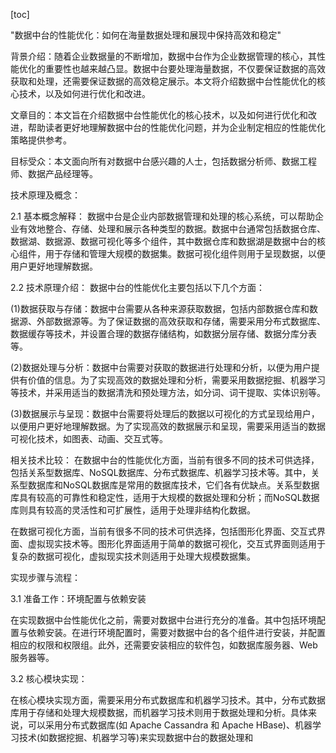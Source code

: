
[toc]                    
                
                
"数据中台的性能优化：如何在海量数据处理和展现中保持高效和稳定"

背景介绍：随着企业数据量的不断增加，数据中台作为企业数据管理的核心，其性能优化的重要性也越来越凸显。数据中台要处理海量数据，不仅要保证数据的高效获取和处理，还需要保证数据的高效稳定展示。本文将介绍数据中台性能优化的核心技术，以及如何进行优化和改进。

文章目的：本文旨在介绍数据中台性能优化的核心技术，以及如何进行优化和改进，帮助读者更好地理解数据中台的性能优化问题，并为企业制定相应的性能优化策略提供参考。

目标受众：本文面向所有对数据中台感兴趣的人士，包括数据分析师、数据工程师、数据产品经理等。

技术原理及概念：

2.1 基本概念解释：
数据中台是企业内部数据管理和处理的核心系统，可以帮助企业有效地整合、存储、处理和展示各种类型的数据。数据中台通常包括数据仓库、数据湖、数据源、数据可视化等多个组件，其中数据仓库和数据湖是数据中台的核心组件，用于存储和管理大规模的数据集。数据可视化组件则用于呈现数据，以便用户更好地理解数据。

2.2 技术原理介绍：
数据中台的性能优化主要包括以下几个方面：

(1)数据获取与存储：数据中台需要从各种来源获取数据，包括内部数据仓库和数据源、外部数据源等。为了保证数据的高效获取和存储，需要采用分布式数据库、数据缓存等技术，并设置合理的数据存储结构，如数据分层存储、数据分库分表等。

(2)数据处理与分析：数据中台需要对获取的数据进行处理和分析，以便为用户提供有价值的信息。为了实现高效的数据处理和分析，需要采用数据挖掘、机器学习等技术，并采用适当的数据清洗和预处理方法，如分词、词干提取、实体识别等。

(3)数据展示与呈现：数据中台需要将处理后的数据以可视化的方式呈现给用户，以便用户更好地理解数据。为了实现高效的数据展示和呈现，需要采用适当的数据可视化技术，如图表、动画、交互式等。

相关技术比较：
在数据中台的性能优化方面，当前有很多不同的技术可供选择，包括关系型数据库、NoSQL数据库、分布式数据库、机器学习技术等。其中，关系型数据库和NoSQL数据库是常用的数据库技术，它们各有优缺点。关系型数据库具有较高的可靠性和稳定性，适用于大规模的数据处理和分析；而NoSQL数据库则具有较高的灵活性和可扩展性，适用于处理非结构化数据。

在数据可视化方面，当前有很多不同的技术可供选择，包括图形化界面、交互式界面、虚拟现实技术等。图形化界面适用于简单的数据可视化，交互式界面则适用于复杂的数据可视化，虚拟现实技术则适用于处理大规模数据集。

实现步骤与流程：

3.1 准备工作：环境配置与依赖安装

在实现数据中台性能优化之前，需要对数据中台进行充分的准备。其中包括环境配置与依赖安装。在进行环境配置时，需要对数据中台的各个组件进行安装，并配置相应的权限和权限组。此外，还需要安装相应的软件包，如数据库服务器、Web服务器等。

3.2 核心模块实现：

在核心模块实现方面，需要采用分布式数据库和机器学习技术。其中，分布式数据库用于存储和处理大规模数据，而机器学习技术则用于数据处理和分析。具体来说，可以采用分布式数据库(如 Apache Cassandra 和 Apache HBase)、机器学习技术(如数据挖掘、机器学习等)来实现数据中台的数据处理和

